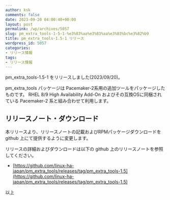 ```yaml
---
author: ksk
comments: false
date: 2023-09-20 04:00:40+00:00
layout: post
permalink: /wp/archives/5057
slug: pm_extra_tools-1-5-1-%e3%83%aa%e3%83%aa%e3%83%bc%e3%82%b9
title: pm_extra_tools-1.5-1 リリース
wordpress_id: 5057
categories:
- リリース情報
tags:
- リリース情報
---
```


pm_extra_tools-1.5-1 をリリースしました(2023/09/20)。

pm_extra_tools パッケージは Pacemaker-2系用の追加ツールをパッケージしたものです。
RHEL 8/9 High Availability Add-On およびその互換OSに同梱されている Pacemaker-2 系と組み合わせて利用します。


## リリースノート・ダウンロード


本リリースより、リリースノートの記載およびRPMパッケージダウンロードを github 上にて提供するように変更します。

リリースの詳細およびダウンロードは以下の github 上のリリースノートを参照してください。



 	
  * [https://github.com/linux-ha-japan/pm_extra_tools/releases/tag/pm_extra_tools-1.5](https://github.com/linux-ha-japan/pm_extra_tools/releases/tag/pm_extra_tools-1.5)


以上

